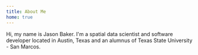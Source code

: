 ```yaml
---
title: About Me
home: true
---
```


Hi, my name is Jason Baker. I'm a spatial data scientist and software developer located in Austin, Texas and an alumnus of Texas State University - San Marcos.